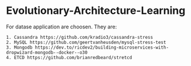# Evolutionary-Architecture-Learning

For datase application are choosen. They are:

    1. Cassandra https://github.com/kradio3/cassandra-stress
    2. MySQL https://github.com/geertvanheusden/mysql-stress-test
    3. Mongodb https://dev.to/ricdev2/building-microservices-with-dropwizard-mongodb--docker--o30 
    4. ETCD https://github.com/brianredbeard/stretcd 
